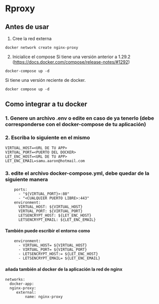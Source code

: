# Rproxy
## Antes de usar
1. Cree la red externa
```
docker network create nginx-proxy
```
2. Inicialice el compose
Si tiene una versión anterior a 1.29.2 (https://docs.docker.com/compose/release-notes/#1292)
```
docker-compose up -d
```
Si tiene una versión reciente de docker.
```
docker compose up -d
```

## Como integrar a tu docker
### 1. Genere un archivo .env o edite en caso de ya tenerlo (debe corresponderse con el docker-compose de tu aplicación)
### 2. Escriba lo siguiente en el mismo
```
VIRTUAL_HOST=<URL DE TU APP>
VIRTUAL_PORT=<PUERTO DEL DOCKER>
LET_ENC_HOST=<URL DE TU APP>
LET_ENC_EMAIL=samu.aaron@hotmail.com
```
### 3. edite el archivo docker-compose.yml, debe quedar de la siguiente manera
```
    ports:
      - "${VIRTUAL_PORT}>:80"
      - "<CUALQUIER PUERTO LIBRE>:443"
    environment:
      VIRTUAL_HOST: ${VIRTUAL_HOST}
      VIRTUAL_PORT: ${VIRTUAL_PORT}
      LETSENCRYPT_HOST: ${LET_ENC_HOST}
      LETSENCRYPT_EMAIL: ${LET_ENC_EMAIL}
```
#### También puede escribir el entorno como
```
    environment:
      - VIRTUAL_HOST= ${VIRTUAL_HOST}
      - VIRTUAL_PORT= ${VIRTUAL_PORT}
      - LETSENCRYPT_HOST:= ${LET_ENC_HOST}
      - LETSENCRYPT_EMAIL= ${LET_ENC_EMAIL}
```
#### añada también al docker de la aplicación la red de nginx

```
networks:
  docker-app:
  nginx-proxy:
     external:
         name: nginx-proxy

```

